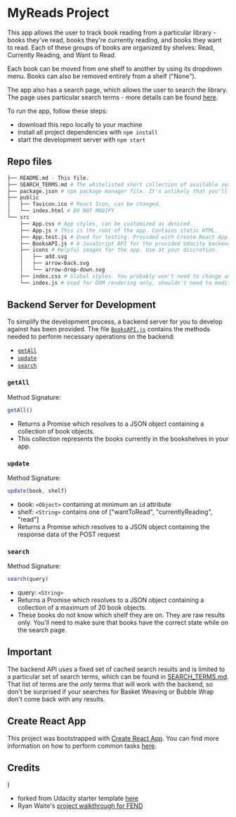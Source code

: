 # MyReads Project

This app allows the user to track book reading from a particular library - books they've read, books they're currently reading, and books they want to read. Each of these groups of books are organized by shelves: Read, Currently Reading, and Want to Read. 

Each book can be moved from one shelf to another by using its dropdown menu. Books can also be removed entirely from a shelf ("None").

The app also has a search page, which allows the user to search the library. The page uses particular search terms - more details can be found [here](SEARCH_TERMS.md).

To run the app, follow these steps:

* download this repo locally to your machine
* install all project dependencies with `npm install`
* start the development server with `npm start`

## Repo files
```bash
├── README.md - This file.
├── SEARCH_TERMS.md # The whitelisted short collection of available search terms for you to use with your app.
├── package.json # npm package manager file. It's unlikely that you'll need to modify this.
├── public
│   ├── favicon.ico # React Icon, can be changed.
│   └── index.html # DO NOT MODIFY
└── src
    ├── App.css # App styles, can be customized as desired.
    ├── App.js # This is the root of the app. Contains static HTML.
    ├── App.test.js # Used for testing. Provided with Create React App. Testing is encouraged, but not required.
    ├── BooksAPI.js # A JavaScript API for the provided Udacity backend. Instructions for the methods are below.
    ├── icons # Helpful images for the app. Use at your discretion.
    │   ├── add.svg
    │   ├── arrow-back.svg
    │   └── arrow-drop-down.svg
    ├── index.css # Global styles. You probably won't need to change anything here.
    └── index.js # Used for DOM rendering only, shouldn't need to modify
```

## Backend Server for Development

To simplify the development process, a backend server for you to develop against has been provided. The file [`BooksAPI.js`](src/BooksAPI.js) contains the methods needed to perform necessary operations on the backend:

* [`getAll`](#getall)
* [`update`](#update)
* [`search`](#search)

### `getAll`

Method Signature:

```js
getAll()
```

* Returns a Promise which resolves to a JSON object containing a collection of book objects.
* This collection represents the books currently in the bookshelves in your app.

### `update`

Method Signature:

```js
update(book, shelf)
```

* book: `<Object>` containing at minimum an `id` attribute
* shelf: `<String>` contains one of ["wantToRead", "currentlyReading", "read"]  
* Returns a Promise which resolves to a JSON object containing the response data of the POST request

### `search`

Method Signature:

```js
search(query)
```

* query: `<String>`
* Returns a Promise which resolves to a JSON object containing a collection of a maximum of 20 book objects.
* These books do not know which shelf they are on. They are raw results only. You'll need to make sure that books have the correct state while on the search page.

## Important
The backend API uses a fixed set of cached search results and is limited to a particular set of search terms, which can be found in [SEARCH_TERMS.md](SEARCH_TERMS.md). That list of terms are the _only_ terms that will work with the backend, so don't be surprised if your searches for Basket Weaving or Bubble Wrap don't come back with any results.

## Create React App

This project was bootstrapped with [Create React App](https://github.com/facebookincubator/create-react-app). You can find more information on how to perform common tasks [here](https://github.com/facebookincubator/create-react-app/blob/master/packages/react-scripts/template/README.md).

## Credits
)
* forked from Udacity starter template [here](https://github.com/udacity/reactnd-project-myreads-starter)
* Ryan Waite's [project walkthrough for FEND](https://youtu.be/acJHkd6K5kI)
